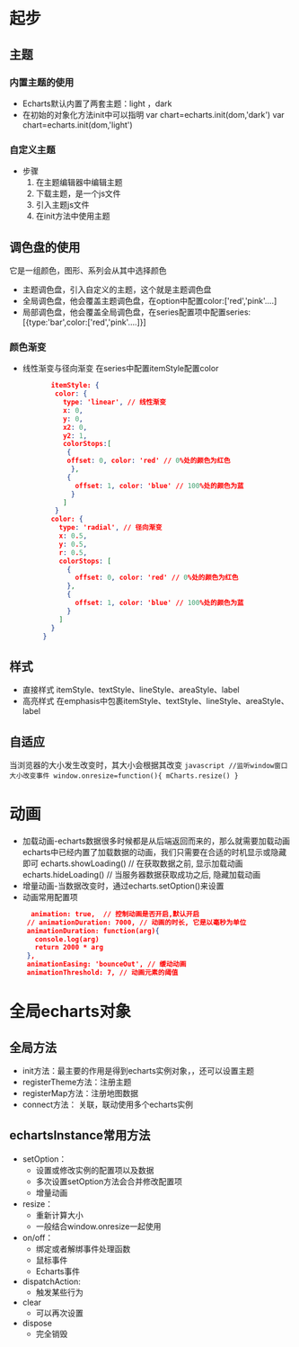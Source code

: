 # 起步

## 主题
### 内置主题的使用
   * Echarts默认内置了两套主题：light ，dark
   * 在初始的对象化方法init中可以指明
      var chart=echarts.init(dom,'dark')
      var chart=echarts.init(dom,'light')
### 自定义主题
   * 步骤
     1. 在主题编辑器中编辑主题
     2. 下载主题，是一个js文件
     3. 引入主题js文件
     4. 在init方法中使用主题
## 调色盘的使用
   它是一组颜色，图形、系列会从其中选择颜色
   * 主题调色盘，引入自定义的主题，这个就是主题调色盘
   * 全局调色盘，他会覆盖主题调色盘，在option中配置color:['red','pink'....]
   * 局部调色盘，他会覆盖全局调色盘，在series配置项中配置series:[{type:'bar',color:['red','pink'....]}]
 ### 颜色渐变
  * 线性渐变与径向渐变
     在series中配置itemStyle配置color
     ```json
            itemStyle: {
             color: {
               type: 'linear', // 线性渐变
               x: 0,
               y: 0,
               x2: 0,
               y2: 1,
               colorStops:[
                {
                offset: 0, color: 'red' // 0%处的颜色为红色
                 },
                {
                  offset: 1, color: 'blue' // 100%处的颜色为蓝
                 }
               ]
             }
            color: {
              type: 'radial', // 径向渐变
              x: 0.5,
              y: 0.5,
              r: 0.5,
              colorStops: [
                {
                  offset: 0, color: 'red' // 0%处的颜色为红色
                },
                {
                  offset: 1, color: 'blue' // 100%处的颜色为蓝
                }
              ]
            }
          }
     ```
## 样式
   * 直接样式
       itemStyle、textStyle、lineStyle、areaStyle、label
   * 高亮样式
       在emphasis中包裹itemStyle、textStyle、lineStyle、areaStyle、label
## 自适应
   当浏览器的大小发生改变时，其大小会根据其改变
    ```javascript
      //监听window窗口大小改变事件
      window.onresize=function(){
        mCharts.resize()
      }
    ```
# 动画
   * 加载动画-echarts数据很多时候都是从后端返回而来的，那么就需要加载动画
       echarts中已经内置了加载数据的动画，我们只需要在合适的时机显示或隐藏即可
           echarts.showLoading() // 在获取数据之前, 显示加载动画
           echarts.hideLoading() // 当服务器数据获取成功之后, 隐藏加载动画
   * 增量动画-当数据改变时，通过echarts.setOption()来设置
   * 动画常用配置项
       ```json
         animation: true,  // 控制动画是否开启,默认开启
        // animationDuration: 7000, // 动画的时长, 它是以毫秒为单位
        animationDuration: function(arg){
          console.log(arg)
          return 2000 * arg
        },
        animationEasing: 'bounceOut', // 缓动动画
        animationThreshold: 7, // 动画元素的阈值
      ```
# 全局echarts对象
  ## 全局方法
  * init方法：最主要的作用是得到echarts实例对象，，还可以设置主题
  * registerTheme方法：注册主题
  * registerMap方法：注册地图数据
  * connect方法： 关联，联动使用多个echarts实例
  ## echartsInstance常用方法
  * setOption：
       - 设置或修改实例的配置项以及数据
       - 多次设置setOption方法会合并修改配置项
       - 增量动画
  * resize：
     - 重新计算大小
     - 一般结合window.onresize一起使用
  * on/off：
     - 绑定或者解绑事件处理函数
     - 鼠标事件
     - Echarts事件
  * dispatchAction:
     - 触发某些行为
  * clear
     - 可以再次设置
  * dispose
     - 完全销毁

